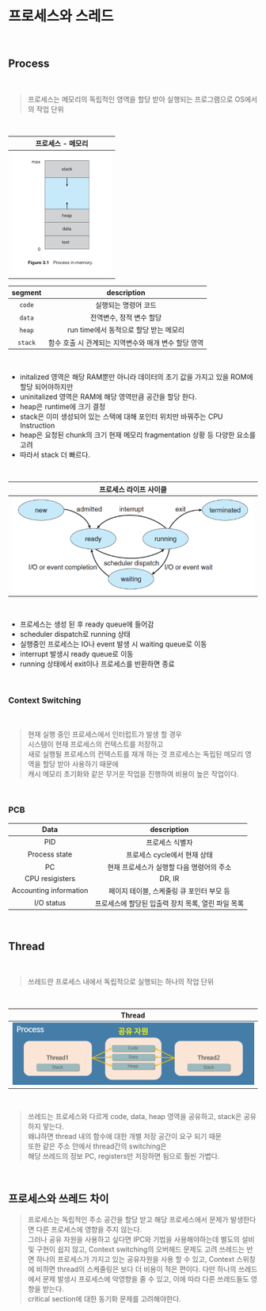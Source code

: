 # 프로세스와 스레드

</br>

## Process

</br>

> 프로세스는 메모리의 독립적인 영역을 할당 받아 실행되는 프로그램으로 OS에서의 작업 단위

</br>

|                 프로세스 - 메모리                 |
| :-----------------------------------------------: |
| ![프로세스-메모리 img](./res/process_concept.png) |

| segment |                     description                      |
| :-----: | :--------------------------------------------------: |
| `code`  |                 실행되는 명령어 코드                 |
| `data`  |               전역변수, 정적 변수 할당               |
| `heap`  |        run time에서 동적으로 할당 받는 메모리        |
| `stack` | 함수 호출 시 관계되는 지역변수와 매개 변수 할당 영역 |

</br>

- initalized 영역은 해당 RAM뿐만 아니라 데이터의 초기 값을 가지고 있을 ROM에 할당 되어야하지만
- uninitalized 영역은 RAM에 해당 영역만큼 공간을 할당 한다.
- heap은 runtime에 크기 결정
- stack은 이미 생성되어 있는 스택에 대해 포인터 위치만 바꿔주는 CPU Instruction
- heap은 요청된 chunk의 크기 현재 메모리 fragmentation 상황 등 다양한 요소를 고려
- 따라서 stack 더 빠르다.

</br>

|                 프로세스 라이프 사이클                 |
| :----------------------------------------------------: |
| ![프로세스 라이프 사이클 img](./res/process_cycle.png) |

</br>

- 프로세스는 생성 된 후 ready queue에 들어감
- scheduler dispatch로 running 상태
- 실행중인 프로세스는 IO나 event 발생 시 waiting queue로 이동
- interrupt 발생시 ready queue로 이동
- running 상태에서 exit이나 프로세스를 반환하면 종료

</br>

### Context Switching

</br>

> 현재 실행 중인 프로세스에서 인터럽트가 발생 할 경우  
> 시스템이 현재 프로세스의 컨텍스트를 저장하고  
> 새로 실행될 프로세스의 컨텍스트를 재개 하는 것
> 프로세스는 독립된 메모리 영역을 할당 받아 사용하기 때문에  
> 캐시 메모리 초기화와 같은 무거운 작업을 진행하여 비용이 높은 작업이다.

</br>

### PCB

|          Data          |                    description                     |
| :--------------------: | :------------------------------------------------: |
|          PID           |                  프로세스 식별자                   |
|     Process state      |            프로세스 cycle에서 현재 상태            |
|           PC           |     현재 프로세스가 실행할 다음 명령어의 주소      |
|    CPU resigisters     |                       DR, IR                       |
| Accounting information |     페이지 테이블, 스케줄링 큐 포인터 부모 등      |
|       I/O status       | 프로세스에 할당된 입출력 장치 목록, 열린 파일 목록 |

</br>

## Thread

</br>

> 쓰레드란 프로세스 내에서 독립적으로 실행되는 하나의 작업 단위

</br>

|             Thread              |
| :-----------------------------: |
| ![thread img](./res/thread.png) |

</br>

> 쓰레드는 프로세스와 다르게 code, data, heap 영역을 공유하고, stack은 공유하지 앟는다.  
> 왜냐하면 thread 내의 함수에 대한 개별 저장 공간이 요구 되기 때문  
> 또한 같은 주소 안에서 thread간의 switching은  
> 해당 쓰레드의 정보 PC, registers만 저장하면 됨으로 훨씬 가볍다.

</br>

## 프로세스와 쓰레드 차이

> 프로세스는 독립적인 주소 공간을 할당 받고 해당
> 프로세스에서 문제가 발생한다면 다른 프로세스에
> 영향을 주지 않는다.  
> 그러나 공유 자원을 사용하고 싶다면 IPC와 기법을 사용해야하는데 별도의 설비 및 구현이 쉽지 않고,
> Context switching의 오버헤드 문제도 고려
> 쓰레드는 반면 하나의 프로세스가 가지고 있는 공유자원을 사용 할 수 있고, Context 스위칭에 비하면 thread의 스케줄링은 보다 더 비용이 적은 편이다.
> 다만 하나의 쓰레드에서 문제 발생시 프로세스에 악영향을 줄 수 있고, 이에 따라 다른 쓰레드들도 영향을 받는다.  
> critical section에 대한 동기화 문제를 고려해야한다.
